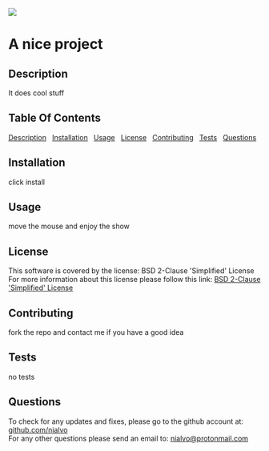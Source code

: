 <a href="(https://opensource.org/licenses/BSD-2-Clause" target="_blank">![](https://img.shields.io/badge/License-BSD_2--Clause-orange)</a><br>
  <h1>A nice project</h1>
    <h2 id="Description">Description</h2>
    It does cool stuff
    <h2>Table Of Contents</h2>
    <a href ="#Description">Description</a> &nbsp
    <a href ="#Installation">Installation</a> &nbsp
    <a href ="#Usage">Usage</a> &nbsp
    <a href ="#License">License</a> &nbsp
    <a href ="#Contributing">Contributing</a> &nbsp 
    <a href ="#Tests">Tests</a> &nbsp
    <a href ="#Questions">Questions</a> &nbsp
    <h2 id="Installation">Installation</h2>
    click install
    <h2 id="Usage">Usage</h2>
    move the mouse and enjoy the show
    <h2 id="License">License</h2>
    This software is covered by the license: BSD 2-Clause 'Simplified' License<br>
    For more information about this license please follow this link: <a href="(https://opensource.org/licenses/BSD-2-Clause" target="_blank">BSD 2-Clause 'Simplified' License</a>
    <h2 id="Contributing">Contributing</h2>
    fork the repo and contact me if you have a good idea
    <h2 id="Tests">Tests</h2>
    no tests
    <h2 id="Questions">Questions</h2>
    To check for any updates and fixes, please go to the github account at: 
    <a href ="https://github.com/nialvo" target="_blank">github.com/nialvo</a><br>
    For any other questions please send an email to:
    <a href="mailto:nialvo@protonmail.com">nialvo@protonmail.com</a><br>   
    